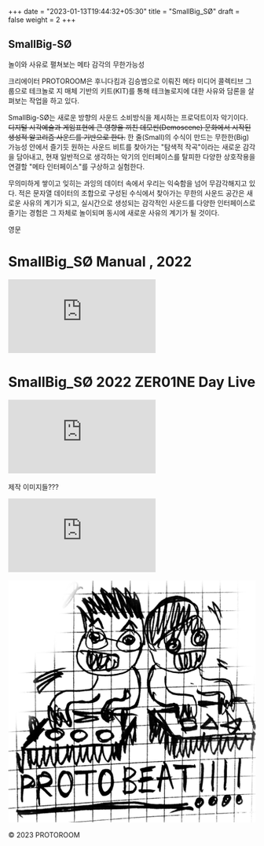 +++
date = "2023-01-13T19:44:32+05:30"
title = "SmallBig_SØ"
draft = false
weight = 2
+++

## SmallBig-SØ 
놀이와 사유로 펼쳐보는 메타 감각의 무한가능성

크리에이터 PROTOROOM은 후니다킴과 김승범으로 이뤄진 메타 미디어 콜렉티브 그룹으로 테크놀로 지 매체 기반의 키트(KIT)를 통해 테크놀로지에 대한 사유와 담론을 살펴보는 작업을 하고 있다.

SmallBig-SØ는 새로운 방향의 사운드 소비방식을 제시하는 프로덕트이자 악기이다. ~~디지털 시각예술과
게임표현에 큰 영향을 끼친 데모씬(Demoscene) 문화에서 시작된 생성적 알고리즘 사운드를 기반으로 한다.~~  한 줄(Small)의 수식이 만드는 무한한(Big) 가능성 안에서 즐기듯 원하는 사운드 비트를 찾아가는 "탐색적 작곡"이라는 새로운 감각을 담아내고, 현재 일반적으로 생각하는 악기의 인터페이스를 탈피한 다양한 상호작용을 연결할 "메타 인터페이스"를 구상하고 실험한다.

무의미하게 쌓이고 잊히는 과잉의 데이터 속에서 우리는 익숙함을 넘어 무감각해지고 있다. 적은 문자열 데이터의 조합으로 구성된 수식에서 찾아가는 무한의 사운드 공간은 새로운 사유의 계기가 되고, 실시간으로 생성되는 감각적인 사운드를 다양한 인터페이스로 즐기는 경험은 그 자체로 놀이되며 동시에 새로운 사유의 계기가 될 것이다.

영문 

# SmallBig_SØ Manual , 2022

<iframe src="https://www.youtube.com/embed/lKoQW8Z7zds" title="YouTube video player" frameborder="0" allow="accelerometer; autoplay; clipboard-write; encrypted-media; gyroscope; picture-in-picture; web-share" allowfullscreen></iframe>

# SmallBig_SØ 2022 ZER01NE Day Live

<iframe src="https://www.youtube.com/embed/d-PcqJYNjQU" title="YouTube video player" frameborder="0" allow="accelerometer; autoplay; clipboard-write; encrypted-media; gyroscope; picture-in-picture; web-share" allowfullscreen></iframe>



제작 이미지들???



<iframe src="https://www.youtube.com/embed/UnZVhWtLCks" title="YouTube video player" frameborder="0" allow="accelerometer; autoplay; clipboard-write; encrypted-media; gyroscope; picture-in-picture; web-share" allowfullscreen></iframe>



![first ideaSketch](2019-09-11BTBT.jpg)

© 2023 PROTOROOM
